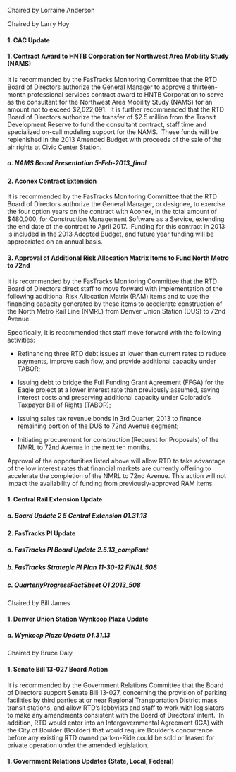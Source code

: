 Chaired by Lorraine Anderson

Chaired by Larry Hoy

#### 1. CAC Update

#### 1. Contract Award to HNTB Corporation for Northwest Area Mobility Study (NAMS)

It is recommended by the FasTracks Monitoring Committee that the RTD Board of Directors authorize the General Manager to approve a thirteen-month professional services contract award to HNTB Corporation to serve as the consultant for the Northwest Area Mobility Study (NAMS) for an amount not to exceed $2,022,091.  It is further recommended that the RTD Board of Directors authorize the transfer of $2.5 million from the Transit Development Reserve to fund the consultant contract, staff time and specialized on-call modeling support for the NAMS.  These funds will be replenished in the 2013 Amended Budget with proceeds of the sale of the air rights at Civic Center Station.

##### a. NAMS Board Presentation 5-Feb-2013_final

#### 2. Aconex Contract Extension

It is recommended by the FasTracks Monitoring Committee that the RTD Board of Directors authorize the General Manager, or designee, to exercise the four option years on the contract with Aconex, in the total amount of $480,000, for Construction Management Software as a Service, extending the end date of the contract to April 2017.  Funding for this contract in 2013 is included in the 2013 Adopted Budget, and future year funding will be appropriated on an annual basis.

#### 3. Approval of Additional Risk Allocation Matrix Items to Fund North Metro to 72nd

It is recommended by the FasTracks Monitoring Committee that the RTD Board of Directors direct staff to move forward with implementation of the following additional Risk Allocation Matrix (RAM) items and to use the financing capacity generated by these items to accelerate construction of the North Metro Rail Line (NMRL) from Denver Union Station (DUS) to 72nd Avenue.

Specifically, it is recommended that staff move forward with the following activities:

- Refinancing three RTD debt issues at lower than current rates to reduce payments, improve cash flow, and provide additional capacity under TABOR;

- Issuing debt to bridge the Full Funding Grant Agreement (FFGA) for the Eagle project at a lower interest rate than previously assumed, saving interest costs and preserving additional capacity under Colorado’s Taxpayer Bill of Rights (TABOR);

- Issuing sales tax revenue bonds in 3rd Quarter, 2013 to finance remaining portion of the DUS to 72nd Avenue segment;

- Initiating procurement for construction (Request for Proposals) of the NMRL to 72nd Avenue in the next ten months.

Approval of the opportunities listed above will allow RTD to take advantage of the low interest rates that financial markets are currently offering to accelerate the completion of the NMRL to 72nd Avenue. This action will not impact the availability of funding from previously-approved RAM items.

#### 1. Central Rail Extension Update

##### a. Board Update 2 5 Central Extension 01.31.13

#### 2. FasTracks PI Update

##### a. FasTracks PI Board Update 2.5.13_compliant

##### b. FasTracks Strategic PI Plan 11-30-12 FINAL 508

##### c. QuarterlyProgressFactSheet Q1 2013_508

Chaired by Bill James

#### 1. Denver Union Station Wynkoop Plaza Update

##### a. Wynkoop Plaza Update 01.31.13

Chaired by Bruce Daly

#### 1. Senate Bill 13-027 Board Action

It is recommended by the Government Relations Committee that the Board of Directors support Senate Bill 13-027, concerning the provision of parking facilities by third parties at or near Regional Transportation District mass transit stations, and allow RTD’s lobbyists and staff to work with legislators to make any amendments consistent with the Board of Directors’ intent.  In addition, RTD would enter into an Intergovernmental Agreement (IGA) with the City of Boulder (Boulder) that would require Boulder’s concurrence before any existing RTD owned park-n-Ride could be sold or leased for private operation under the amended legislation.

#### 1. Government Relations Updates (State, Local, Federal)